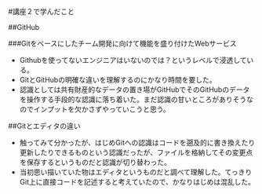 
#講座２で学んだこと

##GitHub

###Gitをベースにしたチーム開発に向けて機能を盛り付けたWebサービス

*   Githubを使ってないエンジニアはいないのでは？というレベルで浸透している。
*   GitとGitHubの明確な違いを理解するのにかなり時間を要した。
*   認識としては共有財産的なデータの置き場がGitHubでそのGitHubのデータを操作する手段的な認識に落ち着いた。まだ認識の甘いところがありそうなのでインプットを欠かさずやっていこうと思う。


##Gitとエディタの違い

*   触ってみて分かったが、はじめGitへの認識はコードを遡及的に書き換えたり更新したりできるものという認識だったが、ファイルを格納してその変更点を保存するというものだと認識が切り替わった。
*   当初思い描いていた物はエディタというものだと調べて理解した。てっきりGit上に直接コードを記述すると考えていたので、かなりはじめは混乱した。
